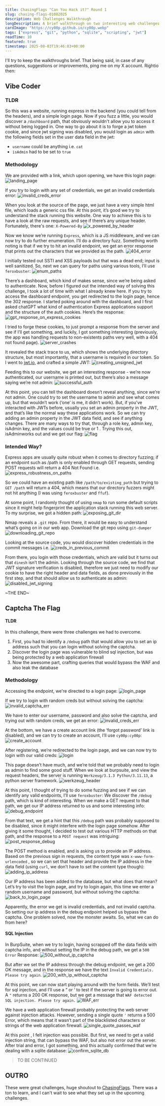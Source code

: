 ```yaml
---
title: ChasingFlags "Can You Hack it?" Round 1
slug: chasing-flags-01082025
description: Web Challenges Walkthrough
longDescription: A brief walkthrough on two interesting web challenges from ChasingFlags "Can You Hack It?" Round 1 CTF challenge held on 01/08/2025 
cardImage: "https://cy00p.github.io/cy00p.webp"
tags: ["express", "git", "python", "sqlite", "scripting", "jwt"]
readTime: 10
featured: true
timestamp: 2025-08-03T19:46:03+00:00
---
```


I'll try to keep the walkthroughs brief. That being said, in case of any questions, suggestions or improvements, ping me on my X account. Rightio then:

## Vibe Coder
### TLDR
So this was a website, running express in the backend (you could tell from the headers), and a simple login page.
Now if you fuzz a little, you would discover a `/dashboard` path, that obviously wouldn't allow you to access it without being logged in.
One way to go about it is to forge a jwt token cookie, and since jwt signing was disabled, you would login as `admin` with the following fields set in the user data field in the jwt: 
- `username` could be anything i.e. `cat`
- `isAdmin` had to be set to `true`

### Methodology
We are provided with a link, which upon opening, we have this login page:
![landing_page](../../src/assets/01082025/1.png)

If you try to login with any set of credentials, we get an invalid credentials error:
![invalid_creds_error](../../src/assets/01082025/2.png)

When you look at the source of the page, we just have a very simple html file, which loads a generic css file. At this point, it’s good we try to understand the stack running this website. One way to achieve this is to have a look at the raw requests, and see if there’s any unique header. Fortunately, there's one: `X-Powered-By`
![x_powered_by_header](../../src/assets/01082025/3.png)

Now we know we’re running `Express`, which is a JS middleware, and we can now try to do further enumeration. I’ll do a directory fuzz. Something worth noting is that if we try to hit an invalid endpoint, we get an error response that prints out the characters that we provided as the path. 
![404_error](../../src/assets/01082025/4.png)

I initially tested out SSTI and XSS payloads but that was a dead end; input is well sanitized.
So, next we can query for paths using various tools, I’ll use `feroxbuster`:
![enum_paths](../../src/assets/01082025/5.png)

There’s a dashboard, which kind of makes sense, since we’re being asked to authenticate. Now, before I figured out the intended way of solving this challenge, I took a lot of time with what I already knew here. If you try to access the dashboard endpoint, you get redirected to the login page, hence the 302 response. I started poking around with the dashboard, and I first asked chatGPT what kind of authentication Express applications support and the structure of the auth cookies. Here’s the response:
![gpt_response_on_express_cookies](../../src/assets/01082025/6.png)

I tried to forge these cookies, to just prompt a response from the server and see if I’ll get something, and luckily, I got something interesting (previously, the app was handling requests to non-existents paths very well, with a 404 not found page).
![server_crashes](../../src/assets/01082025/7.png)

It revealed the stack trace to us, which shows the underlying directory structure, but most importantly, that a username is required in our token. So I went to [jwt.io](https://jwt.io), and crafted a simple JWT:
![creating_unsigned_jwt](../../src/assets/01082025/8.png)

Feeding this to our website, we get an interesting response - we’re now authenticated, our username is printed out, but there’s also a message saying we’re not admin:
![successful_auth](../../src/assets/01082025/9.png)

At this point, you can tell the dashboard doesn’t reveal anything, since we’re not admin. One could try to set the username to admin and see what comes up, but that wouldn’t work (‘one’ is me, it didn’t work). But, if you’ve interacted with JWTs before, usually you set an admin property in the JWT, and that’s like the normal way these applications work. So we can try adding an admin property in the JWT data field, and see if anything changes. There are many ways to try that, through a role key, admin key, isAdmin key, and the values could be true or 1 . Trying this out, isAdminworks out and we get our flag:
![flag](../../src/assets/01082025/10.png)

### Intended Way?
Express apps are usually quite robust when it comes to directory fuzzing; if an endpoint such as /path is only enabled through GET requests, sending POST requests will return a 404 Not Found i.e.
![express_robustness_on_paths](../../src/assets/01082025/11.png)

So we could have an existing path like `/path/to/existing_path` but trying to `GET /path` will return a 404, which means that our directory fuzzers might not hit anything (I was using `feroxbuster` and `ffuf`).

At some point, I randomly thought of using `nmap` to run some default scripts since it might help fingerprint the application stack running this web server. To my surprise, we got a hidden path:
![exposing_git_dir](../../src/assets/01082025/12.png)

Nmap reveals a `.git` repo. From there, it would be easy to understand what’s going on in our web app. Download the git repo using `git-dumper`
![downloading_git_repo](../../src/assets/01082025/13.png)

Looking at the source code, you would discover hidden credentials in the commit messages i.e.
![creds_in_previous_commit](../../src/assets/01082025/14.png)

From there, you login with those credentials, which are valid but it turns out that `dinesh` isn’t the admin. Looking through the source code, we find that JWT signature verification is disabled, therefore we just need to modify our cookie to have the right header and data fields, as done previously in the first step, and that should allow us to authenticate as admin:
![disabled_jwt_signing](../../src/assets/01082025/15.png)

~THE END~

## Captcha The Flag
#### TLDR
In this challenge, there were three challenges we had to overcome.
1. First, you had to identify a `/debug` path that would allow you to set an ip address such that you can login without solving the captcha.
2. Discover the login page was vulnerable to blind sql injection, but was being protected by a web application firewall
3. Now the awesome part, crafting queries that would bypass the WAF and also leak the database

### Methodology
Accessing the endpoint, we're directed to a login page:
![login_page](../../src/assets/01082025/16.png)

If we try to login with random creds but without solving the captcha:
![invalid_captcha_err](../../src/assets/01082025/17.png)

We have to enter our username, password and also solve the captcha, and trying out with random creds, we get an error:
![invalid_creds_err](../../src/assets/01082025/18.png)

At the bottom, we have a create account link (the ‘forgot password’ link is disabled), and we can try to create an account, I’ll use `cy00p:cy00p`:
![create_account](../../src/assets/01082025/19.png)

After registering, we’re redirected to the login page, and we can now try to login with our valid creds:
![login](../../src/assets/01082025/20.png)

This page doesn’t have much, and we’re told that we probably need to login as admin to find some good stuff.
When we look at burpsuite, and view the request headers, the server is running `Werkzeug/3.1.3 Python/3.11.13`, a python server framework.
![werkzeug_header](../../src/assets/01082025/21.png)

At this point, I thought of trying to do some fuzzing and see if we can identify any valid endpoints, I’ll use `feroxbuster`:
We discover the `/debug` path, which is kind of interesting. When we make a GET request to that path, we get our IP address returned to us and some interesting info:
![debug_endpoint](../../src/assets/01082025/22.png)

From that text, we get a hint that this `/debug` path was probably supposed to be disabled, since it might interfere with the login page somehow. After giving it some thought, I decided to test out various HTTP methods on that path, and the response to a `POST request` was intriguing:
![post_response_debug](../../src/assets/01082025/23.png)

The POST method is enabled, and is asking us to provide an IP address. Based on the previous sign in requests, the content type was `x-www-form-urlencoded` , so we can set that header and provide the IP address in the data field (using `curl`, we don’t have to set the content type though):
![adding_ip_address](../../src/assets/01082025/24.png)

Our IP address has been added to the database, but what does that mean? Let’s try to visit the login page, and try to login again, this time we enter a random username and password, but without solving the captcha:
![back_to_login_page](../../src/assets/01082025/25.png)

Apparently, the error we get is invalid credentials, and not invalid captcha. So setting our ip address in the debug endpoint helped us bypass the captcha.
One problem solved, now the monster awaits. So, what we can do from here?

#### SQL Injection
In BurpSuite, when we try to login, having scrapped off the data fields with captcha info, and without setting the IP in the debug path, we get a `500 Error` Response:
![500_without_ip_captcha](../../src/assets/01082025/26.png)

But after we set the IP address through the debug endpoint, we get a 200 OK message, and in the response we have the text `Invalid Credentials. Please try again`.
![200_with_ip_without_captcha](../../src/assets/01082025/27.png)

At this point, we can now start playing around with the form fields. We’ll test for sql injection, and I’ll use a “ or ‘ to test if the server is going to error out. A `"` returns a 200 OK response, but we get a message that `WAF detected SQL injection. Please try again.`
![WAF_err](../../src/assets/01082025/28.png)

We have a web application firewall probably protecting the web server against injection attacks. However, sending a single quote `'`  returns a 500 Error, which means that it wasn’t part of the blacklisted characters or strings of the web application firewall.
![single_quote_passes_waf](../../src/assets/01082025/29.png)

At this point , I felt injection was possible. But first, we need to get a valid injection string, that can bypass the WAF, but also not error out the server. After trial and error, I got something, and this actually confirmed that we're dealing with a sqlite database:
![confirm_sqlite_db](../../src/assets/01082025/30.png)


> TO BE CONTINUED 



## OUTRO
These were great challenges, huge shoutout to [ChasingFlags](https://linkedin.com/company/chasingflags/).
There was a ton to learn, and I can't wait to see what they set up in the upcoming challenges.